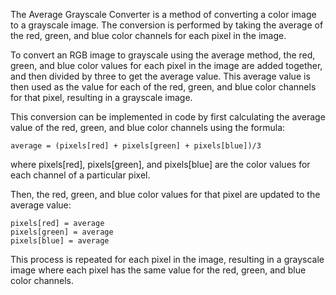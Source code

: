 The Average Grayscale Converter is a method of converting a color image to a grayscale image. The conversion is performed by taking the average of the red, green, and blue color channels for each pixel in the image.

To convert an RGB image to grayscale using the average method, the red, green, and blue color values for each pixel in the image are added together, and then divided by three to get the average value. This average value is then used as the value for each of the red, green, and blue color channels for that pixel, resulting in a grayscale image.

This conversion can be implemented in code by first calculating the average value of the red, green, and blue color channels using the formula:

```
average = (pixels[red] + pixels[green] + pixels[blue])/3
```

where pixels[red], pixels[green], and pixels[blue] are the color values for each channel of a particular pixel.

Then, the red, green, and blue color values for that pixel are updated to the average value:

```
pixels[red] = average
pixels[green] = average
pixels[blue] = average
```

This process is repeated for each pixel in the image, resulting in a grayscale image where each pixel has the same value for the red, green, and blue color channels.